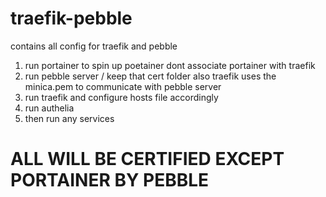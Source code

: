 # traefik-pebble
contains all config for traefik and pebble
1. run portainer to spin up poetainer dont associate portainer with traefik
2. run pebble server / keep that cert folder also traefik uses the minica.pem to communicate with pebble server
3. run traefik and configure hosts file accordingly
4. run authelia
5. then run any services

# ALL WILL BE CERTIFIED EXCEPT PORTAINER BY PEBBLE 